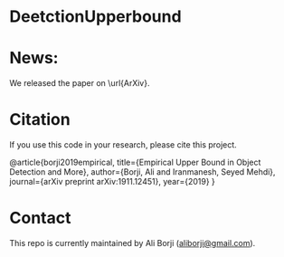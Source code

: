# DeetctionUpperbound


# News: 
We released the paper on \url{ArXiv}.


# Citation

If you use this code in your research, please cite this project.


@article{borji2019empirical,
  title={Empirical Upper Bound in Object Detection and More},
  author={Borji, Ali and Iranmanesh, Seyed Mehdi},
  journal={arXiv preprint arXiv:1911.12451},
  year={2019}
}

# Contact

This repo is currently maintained by Ali Borji (aliborji@gmail.com).
